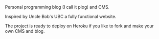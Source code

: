 Personal programming blog (I call it plog) and CMS.

Inspired by Uncle Bob's UBC a fully functional website.

The project is ready to deploy on Heroku if you like to fork and make your own CMS and blog.


